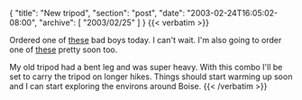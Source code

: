 {
  "title": "New tripod",
  "section": "post",
  "date": "2003-02-24T16:05:02-08:00",
  "archive": [
    "2003/02/25"
  ]
}
{{< verbatim >}}
<P>Ordered one of <a href="http://www.bogenphoto.com/product/templates/templates.php3?sectionid=274&itemid=773">these</a> bad boys today.  I can't wait.  I'm also going to order one of <a href="http://acratech.net/prod01.htm">these</a> pretty soon too.
<P>My old tripod had a bent leg and was super heavy.  With this combo I'll be set to carry the tripod on longer hikes.  Things should start warming up soon and I can start exploring the environs around Boise.
{{< /verbatim >}}
